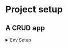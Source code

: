 # Project setup

## A CRUD app

<details>

<summary>Env Setup </summary>

* GitHub A/c&#x20;
* Repo (public)
* CodeSpace&#x20;
* Python3&#x20;
* Docker A/c Hub&#x20;
* Docker install&#x20;
* Docker cli&#x20;
* FastAPI A/c&#x20;
* Postgres SQL&#x20;
* Docker image Postgres
* CRUD App with API call (Fast API )&#x20;





</details>



